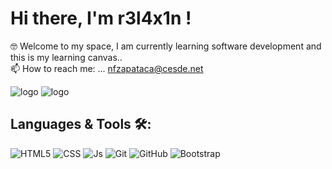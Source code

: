 # Hi there, I'm r3l4x1n !
🤓 Welcome to my space, I am currently learning software development and this is my learning canvas.. 
<br>
📫 How to reach me: ... nfzapataca@cesde.net

<img src="https://wallpaperaccess.com/full/4910984.gif" alt="logo" data-canonical-src="" style="max-width: 100%;">
<img src="![image](https://github.com/r3l4x1n/r3l4x1n/assets/127248381/91f0c235-a19e-440d-a53e-1ac9db632991)
" alt="logo" data-canonical-src="" style="max-width: 100%;">

## Languages & Tools 🛠:
![HTML5](https://img.shields.io/badge/html5-%23E34F26.svg?style=for-the-badge&logo=html5&logoColor=white) 
![CSS](https://camo.githubusercontent.com/e6b67b27998fca3bccf4c0ee479fc8f9de09d91f389cccfbe6cb1e29c10cfbd7/68747470733a2f2f696d672e736869656c64732e696f2f62616467652f637373332d2532333135373242362e7376673f7374796c653d666f722d7468652d6261646765266c6f676f3d63737333266c6f676f436f6c6f723d7768697465) 
![Js](https://camo.githubusercontent.com/aeddc848275a1ffce386dc81c04541654ca07b2c43bbb8ad251085c962672aea/68747470733a2f2f696d672e736869656c64732e696f2f62616467652f6a6176617363726970742d2532333332333333302e7376673f7374796c653d666f722d7468652d6261646765266c6f676f3d6a617661736372697074266c6f676f436f6c6f723d253233463744463145)
![Git](https://img.shields.io/badge/git-%23F05033.svg?style=for-the-badge&logo=git&logoColor=white)
![GitHub](https://camo.githubusercontent.com/f6d50128cb007f85916b7a899da5d94f654dce35a37331c8d28573aef46f4274/68747470733a2f2f696d672e736869656c64732e696f2f62616467652f6769746875622d2532333132313031312e7376673f7374796c653d666f722d7468652d6261646765266c6f676f3d676974687562266c6f676f436f6c6f723d7768697465)
![Bootstrap](https://img.shields.io/badge/bootstrap-%23563D7C.svg?style=for-the-badge&logo=bootstrap&logoColor=white)
